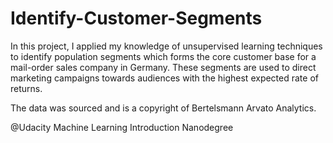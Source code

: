 # Identify-Customer-Segments

In this project, I applied my knowledge of unsupervised learning techniques to identify population segments which forms the core customer base for a mail-order sales company in Germany. These segments are used to direct marketing campaigns towards audiences with the highest expected rate of returns. 

The data was sourced and is a copyright of Bertelsmann Arvato Analytics.

@Udacity Machine Learning Introduction Nanodegree

